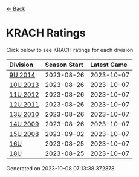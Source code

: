 [<- Back](../readme.md)
# KRACH Ratings
Click below to see KRACH ratings for each division

| Division | Season Start | Latest Game |
| :-- | :-- | :-- |
| [9U 2014](9U-2014-ratings.md) | 2023-08-26 | 2023-10-07 |
| [10U 2013](10U-2013-ratings.md) | 2023-08-26 | 2023-10-07 |
| [11U 2012](11U-2012-ratings.md) | 2023-08-26 | 2023-10-07 |
| [12U 2011](12U-2011-ratings.md) | 2023-08-26 | 2023-10-07 |
| [13U 2010](13U-2010-ratings.md) | 2023-08-26 | 2023-10-07 |
| [14U 2009](14U-2009-ratings.md) | 2023-08-26 | 2023-10-07 |
| [15U 2008](15U-2008-ratings.md) | 2023-09-02 | 2023-10-07 |
| [16U](16U-ratings.md) | 2023-08-25 | 2023-10-07 |
| [18U](18U-ratings.md) | 2023-08-25 | 2023-10-07 |

Generated on 2023-10-08 07:13:38.372878.
